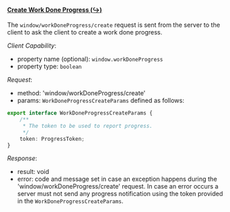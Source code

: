 #### <a href="#window_workDoneProgress_create" name="window_workDoneProgress_create" class="anchor"> Create Work Done Progress (:arrow_right_hook:)</a>

The `window/workDoneProgress/create` request is sent from the server to the client to ask the client to create a work done progress.

_Client Capability_:
* property name (optional): `window.workDoneProgress`
* property type: `boolean`

_Request_:

* method: 'window/workDoneProgress/create'
* params: `WorkDoneProgressCreateParams` defined as follows:

```typescript
export interface WorkDoneProgressCreateParams {
	/**
	 * The token to be used to report progress.
	 */
	token: ProgressToken;
}
```

_Response_:

* result: void
* error: code and message set in case an exception happens during the 'window/workDoneProgress/create' request. In case an error occurs a server must not send any progress notification using the token provided in the `WorkDoneProgressCreateParams`.
